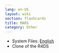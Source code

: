 ```yaml
---
lang: en-US
layout: wiki
section: flashcards
title: MARS
category: Other
---
```


- System Files: [English](https://github.com/DS-Homebrew/Flashcard-Firmware-Archive/blob/master/19586-MARS_v1.03_English.zip?raw=true)
- Clone of the R4DS
